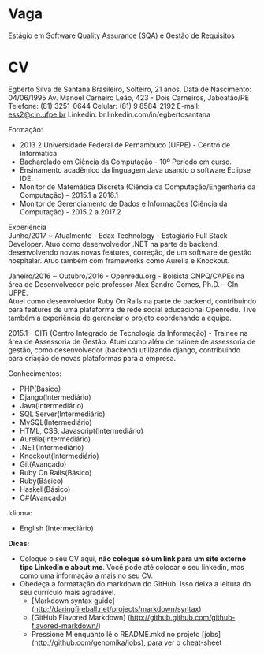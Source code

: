 Vaga
====

Estágio em Software Quality Assurance (SQA) e Gestão de Requisitos


CV
==

Egberto Silva de Santana
Brasileiro, Solteiro, 21 anos.
Data de Nascimento: 04/06/1995
Av. Manoel Carneiro Leão, 423 - Dois Carneiros, Jaboatão/PE Telefone: (81) 3251-0644 Celular: (81) 9 8584-2192
E-mail: ess2@cin.ufpe.br Linkedin: br.linkedin.com/in/egbertosantana

Formação:
- 2013.2 Universidade Federal de Pernambuco (UFPE) - Centro de Informática
- Bacharelado em Ciência da Computação - 10º Período em curso.
- Ensinamento acadêmico da linguagem Java usando o software Eclipse IDE.
- Monitor de Matemática Discreta (Ciência da Computação/Engenharia da Computação) – 2015.1 a 2016.1
- Monitor de Gerenciamento de Dados e Informações (Ciência da Computação) - 2015.2 a 2017.2
		       
Experiência          
Junho/2017 ~ Atualmente - Edax Technology
	- Estagiário Full Stack Developer.
	Atuo como desenvolvedor .NET na parte de backend, desenvolvendo novas novas features, correção, de um software de gestão 		hospitalar. Atuo também com frameworks como Aurelia e  Knockout.

Janeiro/2016 ~ Outubro/2016 - Openredu.org
	- Bolsista CNPQ/CAPEs na área de Desenvolvedor pelo professor Alex Sandro Gomes, Ph.D. – CIn UFPE.	 
	Atuei como desenvolvedor Ruby On Rails na parte de backend, contribuindo para features de uma plataforma de rede social 		educacional Openredu. Tive também a experiência de gerenciar o projeto coordenando a equipe.

 2015.1 - CITi (Centro Integrado de Tecnologia da Informação)
	- Trainee na área de Assessoria de Gestão.
	Atuei como além de trainee de assessoria de gestão, como desenvolvedor (backend) utilizando django, contribuindo para criação de  	  novas plataformas para a empresa.

Conhecimentos:	  
- PHP(Básico)
- Django(Intermediário)
- Java(Intermediário)
- SQL Server(Intermediário)
- MySQL(Intermediário)
- HTML, CSS, Javascript(Intermediário)
- Aurelia(Intermediário)
- .NET(Intermediário)
- Knockout(Intermediário)
- Git(Avançado)
- Ruby On Rails(Básico)
- Ruby(Básico)	
- Haskell(Básico)
- C#(Avançado)	  

Idioma:
- English (Intermediário)

__Dicas:__
* Coloque o seu CV aqui, __não coloque só um link para um site externo tipo LinkedIn e about.me__. Você pode até colocar o seu linkedin, mas como uma informação a mais no seu CV.
* Obedeça a formatação do markdown do GitHub. Isso deixa a leitura do seu currículo mais agradável.
	* [Markdown syntax guide] (http://daringfireball.net/projects/markdown/syntax)
	* [GitHub Flavored Markdown] (http://github.github.com/github-flavored-markdown/)
	* Pressione M enquanto lê o README.mkd no projeto [jobs] (http://github.com/genomika/jobs), para ver o cheat-sheet

